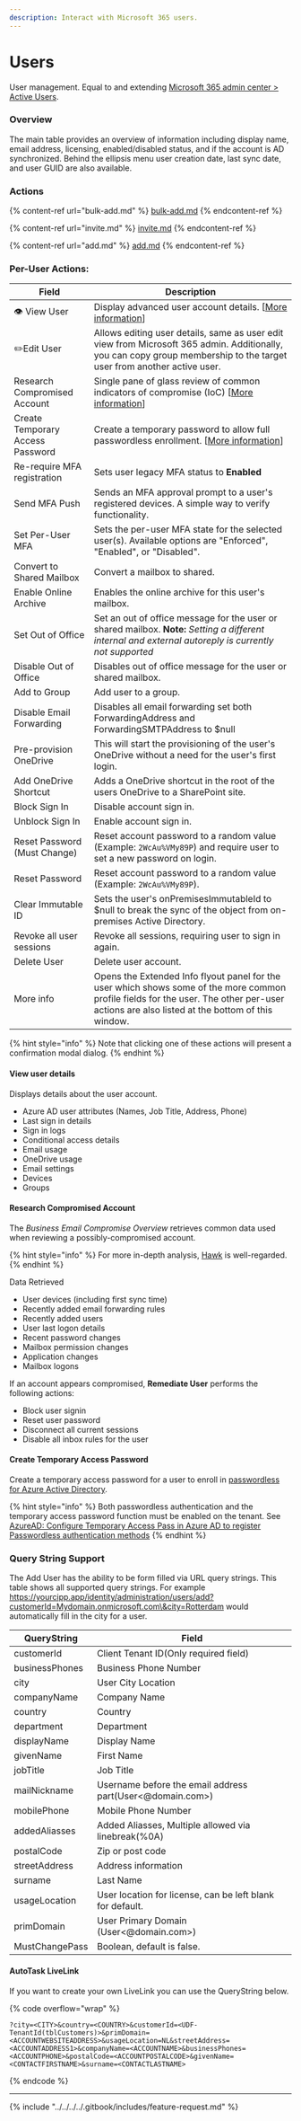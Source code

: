 ```yaml
---
description: Interact with Microsoft 365 users.
---
```


# Users

User management. Equal to and extending [Microsoft 365 admin center > Active Users](https://admin.microsoft.com/Adminportal/Home#/users).

### Overview

The main table provides an overview of information including display name, email address, licensing, enabled/disabled status, and if the account is AD synchronized. Behind the ellipsis menu user creation date, last sync date, and user GUID are also available.

### Actions

{% content-ref url="bulk-add.md" %}
[bulk-add.md](bulk-add.md)
{% endcontent-ref %}

{% content-ref url="invite.md" %}
[invite.md](invite.md)
{% endcontent-ref %}

{% content-ref url="add.md" %}
[add.md](add.md)
{% endcontent-ref %}



### Per-User Actions:

| Field                            | Description                                                                                                                                                                                 |
| -------------------------------- | ------------------------------------------------------------------------------------------------------------------------------------------------------------------------------------------- |
| 👁 View User                     | Display advanced user account details. \[[More information](./#view-user-details)]                                                                                                          |
| ✏️Edit User                      | Allows editing user details, same as user edit view from Microsoft 365 admin. Additionally, you can copy group membership to the target user from another active user.                      |
| Research Compromised Account     | Single pane of glass review of common indicators of compromise (IoC) \[[More information](./#research-compromised-account)]                                                                 |
| Create Temporary Access Password | Create a temporary password to allow full passwordless enrollment. \[[More information](./#create-temporary-access-password)]                                                               |
| Re-require MFA registration      | Sets user legacy MFA status to **Enabled**                                                                                                                                                  |
| Send MFA Push                    | Sends an MFA approval prompt to a user's registered devices. A simple way to verify functionality.                                                                                          |
| Set Per-User MFA                 | Sets the per-user MFA state for the selected user(s). Available options are "Enforced", "Enabled", or "Disabled".                                                                           |
| Convert to Shared Mailbox        | Convert a mailbox to shared.                                                                                                                                                                |
| Enable Online Archive            | Enables the online archive for this user's mailbox.                                                                                                                                         |
| Set Out of Office                | Set an out of office message for the user or shared mailbox. **Note:** _Setting a different internal and external autoreply is currently not supported_                                     |
| Disable Out of Office            | Disables out of office message for the user or shared mailbox.                                                                                                                              |
| Add to Group                     | Add user to a group.                                                                                                                                                                        |
| Disable Email Forwarding         | Disables all email forwarding set both ForwardingAddress and ForwardingSMTPAddress to $null                                                                                                 |
| Pre-provision OneDrive           | This will start the provisioning of the user's OneDrive without a need for the user's first login.                                                                                          |
| Add OneDrive Shortcut            | Adds a OneDrive shortcut in the root of the users OneDrive to a SharePoint site.                                                                                                            |
| Block Sign In                    | Disable account sign in.                                                                                                                                                                    |
| Unblock Sign In                  | Enable account sign in.                                                                                                                                                                     |
| Reset Password (Must Change)     | Reset account password to a random value (Example: `2WcAu%VMy89P`) and require user to set a new password on login.                                                                         |
| Reset Password                   | Reset account password to a random value (Example: `2WcAu%VMy89P`).                                                                                                                         |
| Clear Immutable ID               | Sets the user's onPremisesImmutableId to $null to break the sync of the object from on-premises Active Directory.                                                                           |
| Revoke all user sessions         | Revoke all sessions, requiring user to sign in again.                                                                                                                                       |
| Delete User                      | Delete user account.                                                                                                                                                                        |
| More info                        | Opens the Extended Info flyout panel for the user which shows some of the more common profile fields for the user. The other per-user actions are also listed at the bottom of this window. |

{% hint style="info" %}
Note that clicking one of these actions will present a confirmation modal dialog.
{% endhint %}

#### View user details

Displays details about the user account.

* Azure AD user attributes (Names, Job Title, Address, Phone)
* Last sign in details
* Sign in logs
* Conditional access details
* Email usage
* OneDrive usage
* Email settings
* Devices
* Groups

#### Research Compromised Account

The _Business Email Compromise Overview_ retrieves common data used when reviewing a possibly-compromised account.

{% hint style="info" %}
For more in-depth analysis, [Hawk](https://cloudforensicator.com/) is well-regarded.
{% endhint %}

Data Retrieved

* User devices (including first sync time)
* Recently added email forwarding rules
* Recently added users
* User last logon details
* Recent password changes
* Mailbox permission changes
* Application changes
* Mailbox logons

If an account appears compromised, **Remediate User** performs the following actions:

* Block user signin
* Reset user password
* Disconnect all current sessions
* Disable all inbox rules for the user

#### Create Temporary Access Password

Create a temporary access password for a user to enroll in [passwordless for Azure Active Directory](https://docs.microsoft.com/en-us/azure/active-directory/authentication/concept-authentication-passwordless).

{% hint style="info" %}
Both passwordless authentication and the temporary access password function must be enabled on the tenant. See [AzureAD: Configure Temporary Access Pass in Azure AD to register Passwordless authentication methods](https://docs.microsoft.com/en-us/azure/active-directory/authentication/howto-authentication-temporary-access-pass)
{% endhint %}

### Query String Support

The Add User has the ability to be form filled via URL query strings. This table shows all supported query strings. For example https://yourcipp.app/identity/administration/users/add?customerId=Mydomain.onmicrosoft.com\&city=Rotterdam would automatically fill in the city for a user.

| QueryString    | Field                                                     |
| -------------- | --------------------------------------------------------- |
| customerId     | Client Tenant ID(Only required field)                     |
| businessPhones | Business Phone Number                                     |
| city           | User City Location                                        |
| companyName    | Company Name                                              |
| country        | Country                                                   |
| department     | Department                                                |
| displayName    | Display Name                                              |
| givenName      | First Name                                                |
| jobTitle       | Job Title                                                 |
| mailNickname   | Username before the email address part(User<@domain.com>) |
| mobilePhone    | Mobile Phone Number                                       |
| addedAliasses  | Added Aliasses, Multiple allowed via linebreak(%0A)       |
| postalCode     | Zip or post code                                          |
| streetAddress  | Address information                                       |
| surname        | Last Name                                                 |
| usageLocation  | User location for license, can be left blank for default. |
| primDomain     | User Primary Domain (User<@domain.com>)                   |
| MustChangePass | Boolean, default is false.                                |

#### AutoTask LiveLink

If you want to create your own LiveLink you can use the QueryString below.

{% code overflow="wrap" %}
```
?city=<CITY>&country=<COUNTRY>&customerId=<UDF-TenantId(tblCustomers)>&primDomain=<ACCOUNTWEBSITEADDRESS>&usageLocation=NL&streetAddress=<ACCOUNTADDRESS1>&companyName=<ACCOUNTNAME>&businessPhones=<ACCOUNTPHONE>&postalCode=<ACCOUNTPOSTALCODE>&givenName=<CONTACTFIRSTNAME>&surname=<CONTACTLASTNAME>
```
{% endcode %}

***

{% include "../../../../.gitbook/includes/feature-request.md" %}
